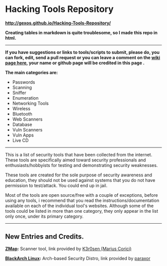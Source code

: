 Hacking Tools Repository
========================
**http://gexos.github.io/Hacking-Tools-Repository/**

**Creating tables in markdown is quite troublesome, so I made this repo in html.**
***
**If you have suggestions or links to tools/scripts to submit, please do, you can fork, edit, send a pull request or you can leave a comment on the [wiki page here][1], your name or github page will be credited in this page .**

**The main categories are:**

 - Passwords
 - Scanning
 - Sniffer
 - Enumeration
 - Networking Tools
 - Wireless
 - Bluetooth
 - Web Scanners
 - Database
 - Vuln Scanners
 - Vuln Apps
 - Live CD


----------
This is a list of security tools that have been collected from the internet. These tools are specifically aimed toward security professionals and enthusiasts/hobbyists for testing and demonstrating security weaknesses.

These tools are created for the sole purpose of security awareness and education, they should not be used against systems that you do not have permission to test/attack. You could end up in jail.

Most of the tools are open source/free with a couple of exceptions, before using any tools, i recommend that you read the instructions/documentation available on each of the individual tool's websites. Although some of the tools could be listed in more than one category, they only appear in the list only once, under its primary category. 


----------
New Entries and Credits.
---------------------
**[ZMap][2]:** Scanner tool, link provided by [K3r0sen (Marius Corici)][3]

**[BlackArch Linux][4]:** Arch-based Security Distro, link provided by [paraxor][5]

  [1]: https://github.com/Gexos/hacking-tools-repository/wiki
  [2]: https://zmap.io/
  [3]: https://github.com/K3r0sen
  [4]: http://www.blackarch.org/
  [5]: https://github.com/paraxor
  
  
  
